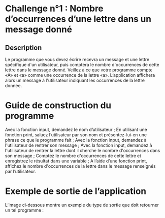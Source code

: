 # Challenge n°1 : Nombre d’occurrences d’une lettre dans un message donné

## Description

Le programme que vous devez écrire recevra un message et une lettre spécifique d'un utilisateur, puis comptera le nombre d'occurrences de cette lettre dans le message donné. Veillez à ce que votre programme compte «A» et «a» comme une occurrence de la lettre «a». L’application affichera alors un message à l'utilisateur indiquant les occurrences de la lettre donnée.

# Guide de construction du programme

Avec la fonction input, demandez le nom d’utilisateur ;
En utilisant une fonction print, saluez l’utilisateur par son nom et présentez-lui-en une phrase ce que le programme fait ;
Avec la fonction input, demandez à l'utilisateur de rentrer son message ;
Avec la fonction input, demandez à l'utilisateur de rentrer la lettre dont il cherche le nombre d'occurrences dans son message ;
Comptez le nombre d'occurrences de cette lettre et enregistrez le résultat dans une variable ;
A l’aide d’une fonction print, affichez le nombre d'occurrences de la lettre dans le message renseignés par l’utilisateur.

# Exemple de sortie de l’application

L’image ci-dessous montre un exemple du type de sortie que doit retourner un tel programme :


